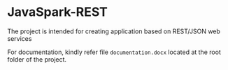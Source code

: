 # JavaSpark-REST
The project is intended for creating application based on REST/JSON web services

For documentation, kindly refer file `documentation.docx` located at the root folder of the project.

